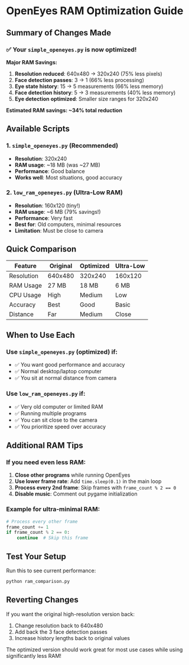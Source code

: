 # OpenEyes RAM Optimization Guide

## Summary of Changes Made

### ✅ Your `simple_openeyes.py` is now optimized!

**Major RAM Savings:**

1. **Resolution reduced**: 640x480 → 320x240 (75% less pixels)
2. **Face detection passes**: 3 → 1 (66% less processing)
3. **Eye state history**: 15 → 5 measurements (66% less memory)
4. **Face detection history**: 5 → 3 measurements (40% less memory)
5. **Eye detection optimized**: Smaller size ranges for 320x240

**Estimated RAM savings: ~34% total reduction**

## Available Scripts

### 1. `simple_openeyes.py` (Recommended)

- **Resolution**: 320x240
- **RAM usage**: ~18 MB (was ~27 MB)
- **Performance**: Good balance
- **Works well**: Most situations, good accuracy

### 2. `low_ram_openeyes.py` (Ultra-Low RAM)

- **Resolution**: 160x120 (tiny!)
- **RAM usage**: ~6 MB (79% savings!)
- **Performance**: Very fast
- **Best for**: Old computers, minimal resources
- **Limitation**: Must be close to camera

## Quick Comparison

| Feature    | Original | Optimized | Ultra-Low |
| ---------- | -------- | --------- | --------- |
| Resolution | 640x480  | 320x240   | 160x120   |
| RAM Usage  | 27 MB    | 18 MB     | 6 MB      |
| CPU Usage  | High     | Medium    | Low       |
| Accuracy   | Best     | Good      | Basic     |
| Distance   | Far      | Medium    | Close     |

## When to Use Each

### Use `simple_openeyes.py` (optimized) if:

- ✅ You want good performance and accuracy
- ✅ Normal desktop/laptop computer
- ✅ You sit at normal distance from camera

### Use `low_ram_openeyes.py` if:

- ✅ Very old computer or limited RAM
- ✅ Running multiple programs
- ✅ You can sit close to the camera
- ✅ You prioritize speed over accuracy

## Additional RAM Tips

### If you need even less RAM:

1. **Close other programs** while running OpenEyes
2. **Use lower frame rate**: Add `time.sleep(0.1)` in the main loop
3. **Process every 2nd frame**: Skip frames with `frame_count % 2 == 0`
4. **Disable music**: Comment out pygame initialization

### Example for ultra-minimal RAM:

```python
# Process every other frame
frame_count += 1
if frame_count % 2 == 0:
    continue  # Skip this frame
```

## Test Your Setup

Run this to see current performance:

```bash
python ram_comparison.py
```

## Reverting Changes

If you want the original high-resolution version back:

1. Change resolution back to 640x480
2. Add back the 3 face detection passes
3. Increase history lengths back to original values

The optimized version should work great for most use cases while using
significantly less RAM!
